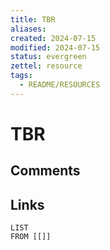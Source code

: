 ```yaml
---
title: TBR
aliases: 
created: 2024-07-15
modified: 2024-07-15
status: evergreen
zettel: resource
tags:
  - README/RESOURCES
---
```

# TBR
## Comments

## Links
```dataview
LIST
FROM [[]]
```
